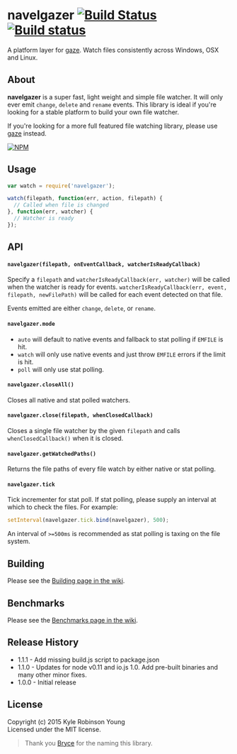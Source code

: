 # navelgazer [![Build Status](http://img.shields.io/travis/shama/navelgazer.svg)](https://travis-ci.org/shama/navelgazer) [![Build status](https://ci.appveyor.com/api/projects/status/b7o6whgrdtwpyh6e/branch/master)](https://ci.appveyor.com/project/shama/navelgazer)

A platform layer for [gaze](https://github.com/shama/gaze). Watch files
consistently across Windows, OSX and Linux.

## About

**navelgazer** is a super fast, light weight and simple file watcher. It will only ever emit `change`, `delete` and `rename` events. This library is ideal if you're looking for a stable platform to build your own file watcher.

If you're looking for a more full featured file watching library, please use [gaze](https://github.com/shama/gaze) instead.

[![NPM](https://nodei.co/npm/navelgazer.png?downloads=true)](https://nodei.co/npm/navelgazer/)

## Usage

``` javascript
var watch = require('navelgazer');

watch(filepath, function(err, action, filepath) {
  // Called when file is changed
}, function(err, watcher) {
  // Watcher is ready
});
```

## API

#### `navelgazer(filepath, onEventCallback, watcherIsReadyCallback)`

Specify a `filepath` and `watcherIsReadyCallback(err, watcher)` will be called when the watcher is ready for events. `watcherIsReadyCallback(err, event, filepath, newFilePath)` will be called for each event detected on that file.

Events emitted are either `change`, `delete`, or `rename`.

#### `navelgazer.mode`

* `auto` will default to native events and fallback to stat polling if `EMFILE` is hit.
* `watch` will only use native events and just throw `EMFILE` errors if the limit is hit.
* `poll` will only use stat polling.

#### `navelgazer.closeAll()`

Closes all native and stat polled watchers.

#### `navelgazer.close(filepath, whenClosedCallback)`

Closes a single file watcher by the given `filepath` and calls `whenClosedCallback()` when it is closed.

#### `navelgazer.getWatchedPaths()`

Returns the file paths of every file watch by either native or stat polling.

#### `navelgazer.tick`

Tick incrementer for stat poll. If stat polling, please supply an interval at which to check the files. For example:

```js
setInterval(navelgazer.tick.bind(navelgazer), 500);
```

An interval of `>=500ms` is recommended as stat polling is taxing on the file system.

## Building

Please see the [Building page in the wiki](https://github.com/shama/navelgazer/wiki/Building).

## Benchmarks

Please see the [Benchmarks page in the wiki](https://github.com/shama/navelgazer/wiki/Benchmarks).

## Release History
* 1.1.1 - Add missing build.js script to package.json
* 1.1.0 - Updates for node v0.11 and io.js 1.0. Add pre-built binaries and many other minor fixes.
* 1.0.0 - Initial release

## License
Copyright (c) 2015 Kyle Robinson Young  
Licensed under the MIT license.

> Thank you [Bryce](https://github.com/brycebaril) for the naming this library.
